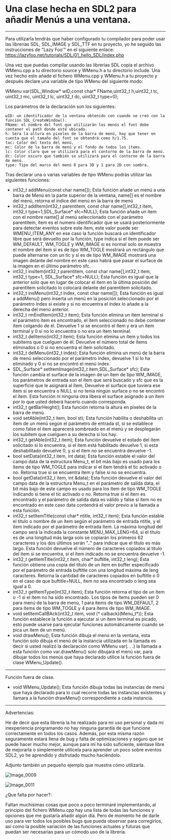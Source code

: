 <!--
<!DOCTYPE html>
<html>
<head>
<meta name="google-site-verification" content="0aC705WJQQ_RLLHJgyvl54IdyVyHqYJkt6hWuwNoAg0" />
</head>
-->
# Una clase hecha en SDL2 para añadir Menús a una ventana.
---------------------------------------------------------------------------------------------------
Para utilizarla tendrás que haber configurado tu compilador para poder usar las librerías SDL, SDL_IMAGE y SDL_TTF en tu proyecto, yo he seguido las instrucciones de "Lazy Foo'" en el siguiente enlace:
	https://lazyfoo.net/tutorials/SDL/01_hello_SDL/index.php
 
Una vez que puedas compilar usando las librerías SDL copia el archivo WMenu.cpp a tu directorio source y WMenu.h a tu directorio include.
Una vez hecho esto añade el fichero WMenu.cpp y WMenu.h a tu proyecto y después declare una variable de tipo WMenu del siguiente modo:

WMenu var(SDL_Window* wID,const char* FName,uint32_t h,uint32_t tc, uint32_t mc, uint32_t lc, uint32_t dc, uint32_t type=0);

Los parámetros de la declaración son los siguientes:


	wID: un identificador de la ventana obtenido con cuando se creó con la función SDL_CreateWindow().
	FName: el nombre del font que utilizarán los menús el font debe contener el path donde esté ubicado.
	h: Sera la altura en pixeles de la barra de menú, hay que tener en cuenta que el tamaño del font se obtendrá como h/1.75.
	tac: Color del texto del menú.
	mc: Color de la barra de menú y el fondo de todos los ítems.
	lc: Color claro que se utilizará para el contorno de la barra de menú.
	dc: Color oscuro que también se utilizará para el contorno de la barra de menú.
	type: Tipo del marco del menú 0 para 3D y 1 para 2D con sombra.
 
Tras declarar una o varias variables de tipo WMenu podrás utilizar las siguientes funciones:
  -	int32_t addMenu(const char name[]);
			Esta función añade un menú a una barra de Menú en la parte superior de la ventana, name[] es el nombre del menú, retorna el índice del menú en la barra de menú
  -	int32_t addItem(int32_t parentitem, const char name[],int32_t item, int32_t type=1,SDL_Surface* sfc=NULL);
			Esta función añade un ítem con el nombre name[] al menú seleccionado con el parámetro parentitem, ítem es el numero identificador que se usará posteriormente para detectar eventos sobre este ítem, este valor puede ser WMENU_ITEM_ANY en ese caso la función buscará un identificador libre que será devuelto por la función, type indica si el ítem puede ser WM_DEFAULT, WM_TOGLE y WM_IMAGE si es normal solo se muestra el nombre del ítem si es de tipo WM_TOGLE mostrará un rectángulo que puede alternarse con un tic y si es de tipo WM_IMAGE mostrará una imagen delante del nombre en este caso habrá que pasar el surface de la imagen en el último parámetro sfc.
  -	int32_t insItem(int32_t parentitem, const char name[],int32_t item, int32_t type=1, SDL_Surface* sfc=NULL);
			Esta función es igual que la anterior solo que en lugar de colocar el ítem en la última posición del parentitem solicitado lo colocará delante del parentitem solicitado.
  -	int32_t insMenu(int32_t index, const char name[]);
			Esta función es igual a addMenu() pero inserta un menú en la posición seleccionado por el parámetro índex si existe y si no encuentra el índex lo añade a la derecha del menú anterior.
  -	int32_t rmEndItem(int32_t item);
			Esta función elimina un ítem terminal si el parámetro ítem es encontrado, el ítem seleccionado no debe contener ítem colgando de él. Devuelve 1 si se encontró el ítem y era un ítem terminal y 0 si no lo encuentra o no era un ítem terminal.
  -	int32_t delItems(int32_t item);
			Esta función elimina un ítem y todos los subitems que cuelguen de él. Devuelve el número total de ítems eliminados o 0 si no encuentra el ítem solicitado.
  -	int32_t delMenu(int32_t index);
			Esta función elimina un menú de la barra de menú seleccionado por el parámetro índex, devuelve 1 si lo ha eliminado y 0 si no se encontró el menú índex.
  -	SDL_Surface* setItemImage(int32_t item,SDL_Surface* sfc);
			Esta función cambia el surface de la imagen de un ítem de tipo WM_IMAGE, los parámetros de entrada son el ítem que será buscado y sfc que es la superficie que le asignará al ítem, Devuelve el surface que tuviera ese ítem si se encuentra o NULL si no tenía ningún surface o no se encontró el ítem. Esta función ni ninguna otra libera el surface asignado a un ítem por lo que usted deberá hacerlo cuando corresponda.
  -	int32_t getBarHeight();
			Esta función retorna la altura en pixeles de la barra de menú.
  -	void setAble(int32_t item, bool st);
			Esta función habilita o deshabilita un ítem de un menú según el parámetro de entrada st, si se establece como false el ítem aparecerá sombreado en el menú y se desplegarán los subitem que cuelguen a su derecha si los hay.
  -	int32_t getAble(int32_t item);
			Esta función devuelve el estado del ítem solicitado si lo encuentra, si el ítem está habilitado devuelve 1, si esta deshabilitado devuelve 0, y si el ítem no se encuentra devuelve -1.
  -	bool setData(int32_t item, int data);
			Esta función estable el valor del campo data de la estructura Menu_t, el bit más bajo es usado para los ítems de tipo WM_TOGLE para indicar si el ítem tendrá el tic activado o no. Retorna true si se encuentra ítem y false si no se encuentra.
  -	bool getData(int32_t item, int &data);
			Esta función devuelve el valor del campo data de la estructura Menu_t en el parámetro de salida data, el bit más bajo de este campo es usado para los ítem de tipo WM_TOGLE indicando si tiene el tic activado o no. Retorna true si el ítem es encontrado y el parámetro de salida data es válido y false si ítem no es encontrado en este caso data contendrá el valor previo a la llamada a esta función.
  -	int32_t setItemTitle(const char* ntitle, int32_t item);
			Esta función estable el titulo o nombre de un ítem según el parámetro de entrada ntitle, y el ítem indicado por el parámetro de entrada ítem. La máxima longitud del campo será la indicada la constante MENU_MAX_LENG=64, si el título es de una longitud más larga solo se copiarán los primeros 62 caracteres y los dos últimos serán ".." para indicar que el título es más largo. Esta función devuelve el número de caracteres copiados al título del ítem si se encuentra, si el ítem indicado no se encuentra devuelve -1.
  -	int32_t getItemTitle(int32_t item, char* buftitle, int32_t leng);
			Esta función obtiene una copia del título de un ítem en buffer especificado por el parámetro de entrada buftitle con una longitud máxima de leng caracteres. Retorna la cantidad de caracteres copiados en buftitle o 0 en el caso de que buftitle=NULL, ítem no sea encontrado o leng sea igual a 0.
  -	int32_t getItemType(int32_t item); Esta función retorna el tipo de un ítem o -1 si el ítem no ha sido encontrado. Los tipos de ítems pueden ser 0 para menú de la barra de menú, 1 para ítems de tipo WM_DEFAULT, 2 para ítems de tipo WM_TOGLE y 4 para ítems de tipo WM_IMAGE.
  -	void setItemCallBAck(int32_t item, void (* calback)(Menu_t*));
			Esta función establece la función a ejecutar si un ítem terminal es picado, esto puede usarse para ejecutar funciones automáticamente cuando se pica un ítem de un menú.
  -	void drawMenu();
			Esta función dibuja el menú en la ventana, esta función solo dibuja el menú de la instancia utilizada en la llamada es decir si usted realizó la declaración como WMenu var(. . .) la llamada a esta función como var.drawMenu() solo dibujará el menú var, para dibujar todos los menús que haya declarado utilice la función fuera de clase WMenu_Update().
---------------------------------------------------------------------------------------------------
Función fuera de clase.
  -	void WMenu_Update();
			Esta función dibuja todas las instancias de menú que haya declarado para lo cual recorre todas las instancias existentes y llamara a la función drawMenu() correspondiente a cada instancia.

---------------------------------------------------------------------------------------------------
Advertencias:

He de decir que esta librería la he realizado para mi uso personal y dada mi inexperiencia programando no hay ninguna garantía de que funcione correctamente en todos los casos.
 Además, por esta misma razón seguramente estará llena de bug y falta de optimizaciones y seguro que se puede hacer mucho mejor, aunque para mí ha sido suficiente, siéntase libre de mejorarla o simplemente utilícela para aprender un poco sobre eventos SDL2, yo he aprendido y disfrutado mucho haciéndolo.
 
 Adjunto también un pequeño ejemplo que muestra cómo utilizarla.
 
![Image_0009](https://github.com/bacteriu/SDL2_WMENU/assets/66980919/6b8be19f-7fe6-4fe1-91b6-6bb97191a8d9)

![Image_0011](https://github.com/bacteriu/SDL2_WMENU/assets/66980919/3381b86b-6b9b-44d3-b9ed-f3493be5c1fd)

¿Que falta por hacer?:

Faltan muchísimas cosas que poco a poco terminaré implementando, al principio del fichero WMenu.cpp hay una lista de todas las funciones y opciones que me gustaría añadir algún día. Pero de momento he de darle uso para ver todos los posibles bugs que pueda observar para corregirlos, así como la posible variación de las funciones actuales y futuras que puedan ser necesarias para un cómodo uso de la librería.
